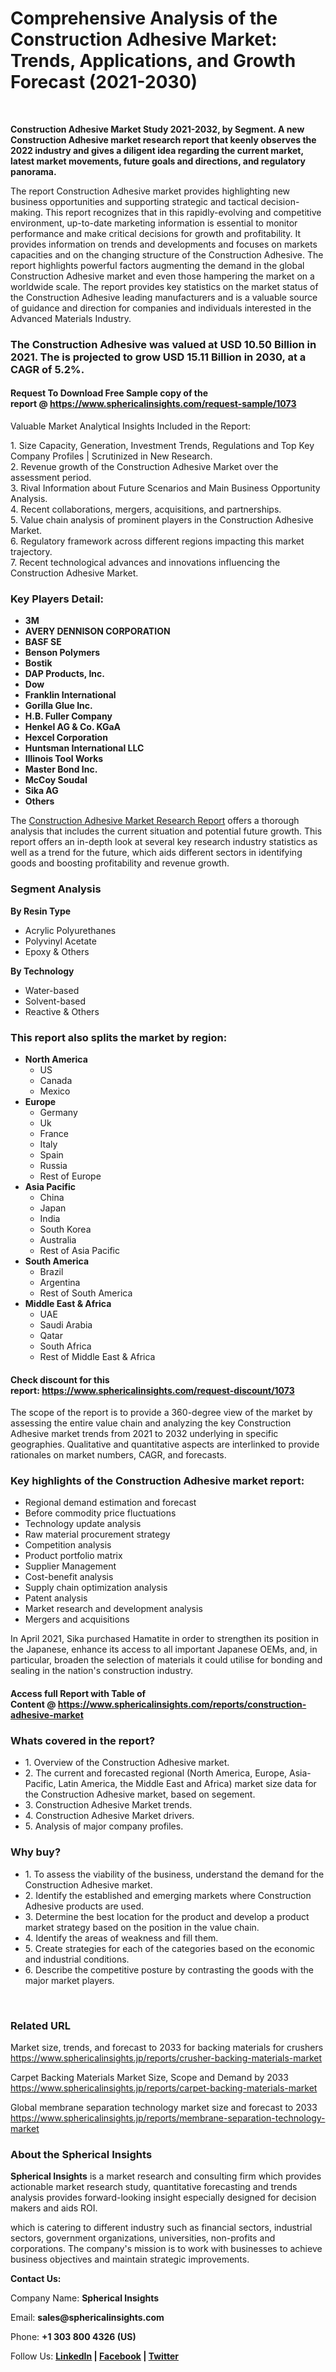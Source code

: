 <h1>Comprehensive Analysis of the Construction Adhesive Market: Trends, Applications, and Growth Forecast (2021-2030)</h1>
<p>&nbsp;</p>
<p><strong>Construction Adhesive Market Study 2021-2032, by Segment. A new Construction Adhesive market research report that keenly observes the 2022 industry and gives a diligent idea regarding the current market, latest market movements, future goals and directions, and regulatory panorama.</strong></p>
<p>The report Construction Adhesive market provides highlighting new business opportunities and supporting strategic and tactical decision-making. This report recognizes that in this rapidly-evolving and competitive environment, up-to-date marketing information is essential to monitor performance and make critical decisions for growth and profitability. It provides information on trends and developments and focuses on markets capacities and on the changing structure of the Construction Adhesive. The report highlights powerful factors augmenting the demand in the global Construction Adhesive market and even those hampering the market on a worldwide scale. The report provides key statistics on the market status of the Construction Adhesive leading manufacturers and is a valuable source of guidance and direction for companies and individuals interested in the Advanced Materials Industry.</p>
<h3>The Construction Adhesive was valued at USD 10.50 Billion in 2021. The is projected to grow USD 15.11 Billion in 2030, at a CAGR of 5.2%.</h3>
<h4>Request To Download Free Sample copy of the report&nbsp;@&nbsp;<a href="https://www.sphericalinsights.com/request-sample/1073" target="_blank" rel="noopener">https://www.sphericalinsights.com/request-sample/1073</a></h4>
<p>Valuable Market Analytical Insights Included in the Report:</p>
<p>1. Size Capacity, Generation, Investment Trends, Regulations and Top Key Company Profiles | Scrutinized in New Research.<br />2. Revenue growth of the Construction Adhesive Market over the assessment period.<br />3. Rival Information about Future Scenarios and Main Business Opportunity Analysis.<br />4. Recent collaborations, mergers, acquisitions, and partnerships.<br />5. Value chain analysis of prominent players in the Construction Adhesive Market.<br />6. Regulatory framework across different regions impacting this market trajectory.<br />7. Recent technological advances and innovations influencing the Construction Adhesive Market.</p>
<h3><strong>Key Players Detail:</strong></h3>
<ul>
<li><strong>3M</strong></li>
<li><strong>AVERY DENNISON CORPORATION</strong></li>
<li><strong>BASF SE</strong></li>
<li><strong>Benson Polymers</strong></li>
<li><strong>Bostik</strong></li>
<li><strong>DAP Products, Inc.</strong></li>
<li><strong>Dow</strong></li>
<li><strong>Franklin International</strong></li>
<li><strong>Gorilla Glue Inc.</strong></li>
<li><strong>H.B. Fuller Company</strong></li>
<li><strong>Henkel AG &amp; Co. KGaA</strong></li>
<li><strong>Hexcel Corporation</strong></li>
<li><strong>Huntsman International LLC</strong></li>
<li><strong>Illinois Tool Works</strong></li>
<li><strong>Master Bond Inc.</strong></li>
<li><strong>McCoy Soudal</strong></li>
<li><strong>Sika AG</strong></li>
<li><strong>Others &nbsp;</strong></li>
</ul>
<p>The&nbsp;<a href="https://www.sphericalinsights.com/request-sample/1073" target="_blank" rel="noopener">Construction Adhesive Market Research Report</a>&nbsp;offers a thorough analysis that includes the current situation and potential future growth. This report offers an in-depth look at several key research industry statistics as well as a trend for the future, which aids different sectors in identifying goods and boosting profitability and revenue growth.</p>
<h3><strong>Segment Analysis</strong></h3>
<p><strong>By Resin Type</strong></p>
<ul>
<li>Acrylic Polyurethanes</li>
<li>Polyvinyl Acetate</li>
<li>Epoxy &amp; Others</li>
</ul>
<p><strong>By Technology</strong></p>
<ul>
<li>Water-based</li>
<li>Solvent-based</li>
<li>Reactive &amp; Others</li>
</ul>
<h3><strong>This report also splits the market by region:</strong></h3>
<ul>
<li><strong>North America</strong>
<ul>
<li>US</li>
<li>Canada</li>
<li>Mexico</li>
</ul>
</li>
<li><strong>Europe</strong>
<ul>
<li>Germany</li>
<li>Uk</li>
<li>France</li>
<li>Italy</li>
<li>Spain</li>
<li>Russia</li>
<li>Rest of Europe</li>
</ul>
</li>
<li><strong>Asia Pacific</strong>
<ul>
<li>China</li>
<li>Japan</li>
<li>India</li>
<li>South Korea</li>
<li>Australia</li>
<li>Rest of Asia Pacific</li>
</ul>
</li>
<li><strong>South America</strong>
<ul>
<li>Brazil</li>
<li>Argentina</li>
<li>Rest of South America</li>
</ul>
</li>
<li><strong>Middle East &amp; Africa</strong>
<ul>
<li>UAE</li>
<li>Saudi Arabia</li>
<li>Qatar</li>
<li>South Africa</li>
<li>Rest of Middle East &amp; Africa</li>
</ul>
</li>
</ul>
<h4>Check discount for this report:&nbsp;<a href="https://www.sphericalinsights.com/request-discount/1073" target="_blank" rel="noopener">https://www.sphericalinsights.com/request-discount/1073</a></h4>
<p>The scope of the report is to provide a 360-degree view of the market by assessing the entire value chain and analyzing the key Construction Adhesive market trends from 2021 to 2032 underlying in specific geographies. Qualitative and quantitative aspects are interlinked to provide rationales on market numbers, CAGR, and forecasts.</p>
<h3><strong>Key highlights of the Construction Adhesive market report:</strong></h3>
<ul>
<li>Regional demand estimation and forecast</li>
<li>Before commodity price fluctuations</li>
<li>Technology update analysis</li>
<li>Raw material procurement strategy</li>
<li>Competition analysis</li>
<li>Product portfolio matrix</li>
<li>Supplier Management</li>
<li>Cost-benefit analysis</li>
<li>Supply chain optimization analysis</li>
<li>Patent analysis</li>
<li>Market research and development analysis</li>
<li>Mergers and acquisitions</li>
</ul>
<p>In April 2021, Sika purchased Hamatite in order to strengthen its position in the Japanese, enhance its access to all important Japanese OEMs, and, in particular, broaden the selection of materials it could utilise for bonding and sealing in the nation's construction industry.</p>
<h4>Access full Report with Table of Content&nbsp;@&nbsp;<a href="https://www.sphericalinsights.com/reports/construction-adhesive-market" target="_blank" rel="noopener">https://www.sphericalinsights.com/reports/construction-adhesive-market</a></h4>
<h3><strong>Whats covered in the report?</strong></h3>
<ul>
<li>1. Overview of the Construction Adhesive market.</li>
<li>2. The current and forecasted regional (North America, Europe, Asia-Pacific, Latin America, the Middle East and Africa) market size data for the Construction Adhesive market, based on segement.</li>
<li>3. Construction Adhesive Market trends.</li>
<li>4. Construction Adhesive Market drivers.</li>
<li>5. Analysis of major company profiles.</li>
</ul>
<h3><strong>Why buy?</strong></h3>
<ul>
<li>1. To assess the viability of the business, understand the demand for the Construction Adhesive market.</li>
<li>2. Identify the established and emerging markets where Construction Adhesive products are used.</li>
<li>3. Determine the best location for the product and develop a product market strategy based on the position in the value chain.</li>
<li>4. Identify the areas of weakness and fill them.</li>
<li>5. Create strategies for each of the categories based on the economic and industrial conditions.</li>
<li>6. Describe the competitive posture by contrasting the goods with the major market players.</li>
</ul>
<p>&nbsp;</p>
<h3><strong>Related URL</strong></h3>
<p>Market size, trends, and forecast to 2033 for backing materials for crushers<br /><a href="https://www.sphericalinsights.jp/reports/crusher-backing-materials-market">https://www.sphericalinsights.jp/reports/crusher-backing-materials-market</a>&nbsp;</p>
<p>Carpet Backing Materials Market Size, Scope and Demand by 2033<br /><a href="https://www.sphericalinsights.jp/reports/carpet-backing-materials-market">https://www.sphericalinsights.jp/reports/carpet-backing-materials-market</a>&nbsp;</p>
<p>Global membrane separation technology market size and forecast to 2033<br /><a href="https://www.sphericalinsights.jp/reports/membrane-separation-technology-market">https://www.sphericalinsights.jp/reports/membrane-separation-technology-market</a>&nbsp;</p>
<h3><strong>About the Spherical Insights</strong></h3>
<p><strong>Spherical Insights</strong>&nbsp;is a market research and consulting firm which provides actionable market research study, quantitative forecasting and trends analysis provides forward-looking insight especially designed for decision makers and aids ROI.</p>
<p>which is catering to different industry such as financial sectors, industrial sectors, government organizations, universities, non-profits and corporations. The company's mission is to work with businesses to achieve business objectives and maintain strategic improvements.</p>
<p><strong>Contact Us:</strong></p>
<p>Company Name:&nbsp;<strong>Spherical Insights</strong></p>
<p>Email:&nbsp;<strong>sales@sphericalinsights.com</strong></p>
<p>Phone:&nbsp;<strong>+1 303 800 4326 (US)</strong></p>
<p>Follow Us:&nbsp;<strong><a href="https://www.linkedin.com/company/spherical-insight/"><u>LinkedIn</u></a>&nbsp;|&nbsp;<a href="https://www.facebook.com/sphericalinsights22"><u>Facebook</u></a>&nbsp;|&nbsp;<a href="https://twitter.com/SInsights_US"><u>Twitter</u></a></strong></p>
